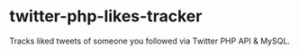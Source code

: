 # twitter-php-likes-tracker
Tracks liked tweets of someone you followed via Twitter PHP API &amp; MySQL.
